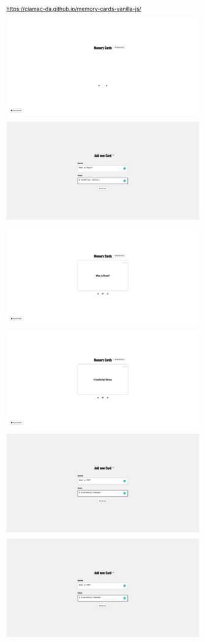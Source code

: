 https://ciamac-da.github.io/memory-cards-vanilla-js/

![](assets/1.jpg)

![](assets/2.jpg)

![](assets/3.jpg)

![](assets/4.jpg)

![](assets/5.jpg)

![](assets/6.jpg)
